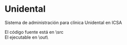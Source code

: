 # Unidental
Sistema de administración para clínica Unidental en ICSA

El código fuente está en \src\
El ejecutable en \out\

